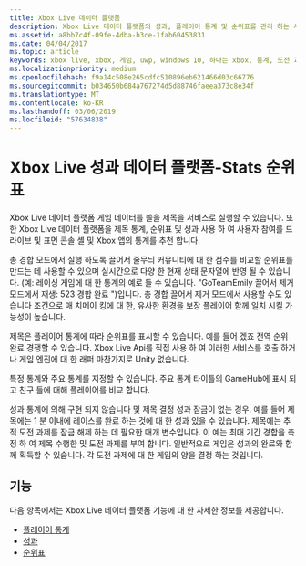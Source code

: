 ```yaml
---
title: Xbox Live 데이터 플랫폼
description: Xbox Live 데이터 플랫폼의 성과, 플레이어 통계 및 순위표를 관리 하는 서비스의 구성 된 개요를 제공 합니다.
ms.assetid: a8bb7c4f-09fe-4dba-b3ce-1fab60453831
ms.date: 04/04/2017
ms.topic: article
keywords: xbox live, xbox, 게임, uwp, windows 10, 하나는 xbox, 통계, 도전 과제, 순위표, 데이터 플랫폼
ms.localizationpriority: medium
ms.openlocfilehash: f9a14c508e265cdfc510896eb621466d03c66776
ms.sourcegitcommit: b034650b684a767274d5d88746faeea373c8e34f
ms.translationtype: MT
ms.contentlocale: ko-KR
ms.lasthandoff: 03/06/2019
ms.locfileid: "57634838"
---
```

# <a name="xbox-live-data-platform---stats-leaderboards-achievements"></a>Xbox Live 성과 데이터 플랫폼-Stats 순위표

Xbox Live 데이터 플랫폼 게임 데이터를 쓸을 제목을 서비스로 실행할 수 있습니다. 또한 Xbox Live 데이터 플랫폼을 제목 통계, 순위표 및 성과 사용 하 여 사용자 참여를 드라이브 및 표면 콘솔 셸 및 Xbox 앱의 통계를 추천 합니다.

총 경합 모드에서 실행 하도록 끌어서 줄무늬 커뮤니티에 대 한 점수를 비교할 순위표를 만드는 데 사용할 수 있으며 실시간으로 다양 한 현재 상태 문자열에 반영 될 수 있습니다. (예: 레이싱 게임에 대 한 통계의 예로 들 수 있습니다. "GoTeamEmily 끌어서 제거 모드에서 재생: 523 경합 완료 ")입니다. 총 경합 끌어서 제거 모드에서 사용할 수도 있습니다 조건으로 매 치메이 킹에 대 한, 유사한 환경을 보장 플레이어 함께 일치 시킬 가능성이 높습니다.

제목은 플레이어 통계에 따라 순위표를 표시할 수 있습니다. 예를 들어 겠죠 전역 순위 완료 경쟁할 수 있습니다. Xbox Live Api를 직접 사용 하 여 이러한 서비스를 호출 하거나 게임 엔진에 대 한 래퍼 마찬가지로 Unity 없습니다.

특정 통계와 주요 통계를 지정할 수 있습니다. 주요 통계 타이틀의 GameHub에 표시 되 고 친구 들에 대해 플레이어를 비교 합니다.

성과 통계에 의해 구현 되지 않습니다 및 제목 결정 성과 잠금이 없는 경우. 예를 들어 제목에는 1 분 이내에 레이스를 완료 하는 것에 대 한 성과 있을 수 있습니다. 제목에는 추적 도전 과제를 잠금 해제 하는 데 필요한 매개 변수입니다. 이 예는 최대 기간 경합을 측정 하 여 제목 수행한 및 도전 과제를 부여 합니다. 일반적으로 게임은 성과의 완료와 함께 획득할 수 있습니다. 각 도전 과제에 대 한 게임의 양을 결정 하는 것입니다.

## <a name="features"></a>기능 ##
다음 항목에서는 Xbox Live 데이터 플랫폼 기능에 대 한 자세한 정보를 제공합니다.

* [플레이어 통계](../leaderboards-and-stats-2017/player-stats.md)
* [성과](../achievements-2017/achievements.md)
* [순위표](../leaderboards-and-stats-2017/leaderboards.md)
